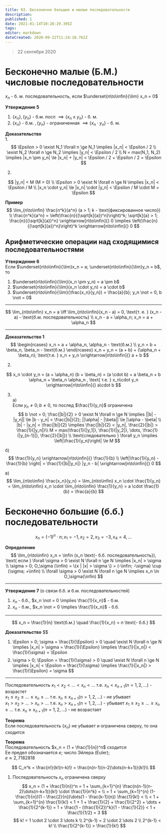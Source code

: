 ```yaml
---
title: 03. Бесконечно большие и малые последовательности
description: 
published: 1
date: 2021-01-14T10:28:29.395Z
tags: 
editor: markdown
dateCreated: 2020-09-22T11:24:10.762Z
---
```


> 22 сентября 2020
# Бесконечно малые (Б.М.) числовые последовательности
$x_n$ - б. м. последовательность, если $\underset{n\to\infin}{\lim} x_n = 0$

**Утверждение 5**
1. $\{x_n\}, \{y_n\}$ - б.м. посл $\implies \{x_n \pm y_n\}$ - б. м.
1. $\{x_n\}$ - б.м. $, \{y_n\}$ - ограниченная $\implies \{x_n \cdot y_n\}$ - б. м.

**Доказательство**\
1. 
$$
\Epsilon > 0 \exist N_1 \forall n \ge N_1 \implies |x_n| < \Epsilon / 2 \\
\exist N_2 \forall n \ge N_2 \implies |y_n| < \Epsilon / 2 \\
N = max(N_1, N_2) \implies |x_n \pm y_n| \le |x_n| + |y_n| < \Epsilon / 2 + \Epsilon / 2 = \Epsilon
$$

2. 
$$
|y_n| < M (M > 0) \\
\Epsilon > 0 \exist N \forall n \ge N \implies |x_n| < \Epsilon / M \\
|x_n \cdot y_n| \le |x_n| \cdot |y_n| < \Epsilon / M \cdot M = \Epsilon
$$

**Пример**
$$
\lim_{n\to\infin} \frac{n^k}{a^n} (a > 1; k - \text{фиксированное число}) \\
\frac{n^k}{a^n} = \left(\frac{n}{(\sqrt[k]{a})^n}\right)^k; 
\sqrt[k]{a} > 1; \frac{n}{(\sqrt[k]{a})^n} \xrightarrow[n\to\infin]{} 0 \implies 
\left(\frac{n}{(\sqrt[k]{a})^n}\right)^k \xrightarrow[n\to\infin]{} 0
$$

## Арифметические операции над сходящимися последовательностями
**Утверждение 6**\
Если $\underset{n\to\infin}{\lim}x_n = a; \underset{n\to\infin}{\lim}y_n = b$, то
1. $\underset{n\to\infin}{\lim}(x_n \pm y_n) = a \pm b$
2. $\underset{n\to\infin}{\lim}(x_n \cdot y_n) = a \cdot b$
3. $\underset{n\to\infin}{\lim}(\frac{x_n}{y_n}) = \frac{a}{b}; y_n \not = 0, b \not = 0$

---

$$
\lim_{n\to\infin} x_n = a \iff \lim_{n\to\infin}(x_n - a) = 0, \text{т. е. } (x_n - a) - 
\text{б.м. последовательность} \\
x_n - a = \alpha_n; x_n = a + \alpha_n
$$

---

**Доказательство 1**
$$
\begin{rcases}
x_n = a + \alpha_n, \alpha_n - \text{б.м.} \\
y_n = b + \beta_n, \beta_n - \text{б.м.}
\end{rcases}
x_n + y_n = (a + b) + (\alpha_n + \beta_n); \text{т.е. } x_n + y_n \xrightarrow[n\to\infin]{}
a + b
$$

2. 
$$
x_n \cdot y_n = (a + \alpha_n) (b + \beta_n) = (a \cdot b) + a \beta_n + b \alpha_n + \beta_n \alpha_n , \text{ т.е. }
x_n\cdot y_n \xrightarrow[n\to\infin]{} a\cdot b
$$

3. \
a)\
Если $y_n \not = 0; b \not = 0$, то послед $\frac{1}{y_n}$ ограничена
$$
b \not = 0; \frac{|b|}{2} > 0 \exist N \forall n \ge N \implies ||b| - |y_n|| \le |b - y_n| <
\frac{|b|}{2}; ||\alpha| - |\beta|| \le |\alpha - \beta| \\
|b| - |y_n| < \frac{|b|}{2} \implies \frac{|b|}{2} < |y_n|, \frac{2}{|b|} > \frac{1}{|y_n|}\\
M = max(\frac{1}{|y_1|}, \frac{1}{|y_2|}, \dots, \frac{1}{|y_{n-1}|}, \frac{2}{|b|}) \\
\text{следовательно } \forall y_n \implies \left|\frac{1}{y_n}\right| \le M
$$

б)
$$
\frac{1}{y_n} \xrightarrow[n\to\infin]{} \frac{1}{b} \\
\left|\frac{1}{y_n} - \frac{1}{b} \right| = \frac{1}{|b||y_n|} |y_n - b| 
\xrightarrow[n\to\infin]{} 0
$$

в)
$$
\lim_{n\to\infin} \frac{x_n}{y_n} = \lim_{n\to\infin} x_n \cdot \frac{1}{y_n} =
\lim_{n\to\infin} x_n \cdot \lim_{n\to\infin} \frac{1}{y_n} = a \cdot \frac{1}{b} = \frac{a}{b}
$$

# Бесконечно большие (б.б.) последовательности 
$$
x_n = (-1)^n \cdot n; x_1 = -1, x_2 = 2, x_3 = -3, x_4 = 4, \dots
$$

**Определение**
$$
\lim_{n\to\infin} x_n = \infin (x_n \text{- б.б. последовательность}), \text{ если }
\forall \sigma > 0 \exist N \forall n \ge N \implies |x_n| > \sigma \\
\sigma > 0; O_\sigma (\infin) = \{x | |x| > \sigma \} = (-\infin; -\sigma) \cup
(\sigma; +\infin) \\
\forall \sigma > 0 \exist N \forall n \ge N \implies x_n \in O_\sigma(\infin)
$$

---

**Утверждение 7** (о связи б.б. и б.м. последовательностей)
1. $x_n$ - б.б., $x_n \not = 0 \implies \frac{1}{x_n}$ - б.м.
1. $x_n$ - б.м., $x_n \not = 0 \implies \frac{1}{x_n}$ - б.б.

---

$$
x_n = \frac{1}{n} \text{б.м.} \quad \frac{1}{x_n} = n \text{- б.б.}
$$

**Доказательство**
$$
1. \Epsilon > 0; \sigma = \frac{1}{\Epsilon} > 0 \quad \exist N \forall n \ge N \implies
|x_n| > \sigma = \frac{1}{\Epsilon} \implies \frac{1}{|x_n|} < \frac{1}{\sigma} = \Epsilon
$$
$$
2. \sigma > 0; \Epsilon = \frac{1}{\sigma} > 0 \quad \exist N \forall n \ge N \implies 
|x_n| < \Epsilon = \frac{1}{\sigma} \implies \frac{1}{|x_n|} > \frac{1}{\Epsilon} = \sigma
$$

---

Последовательность 
$x_1 < x_2 < \dots < x_n < \dots$ т.е. $x_n < x_{n+1} (n=1,2, \dots)$ - возрастет\
$x_1 \le x_2 \le \dots \le x_n \le \dots$ т.е. $x_n \le x_{n+1} (n=1, 2, \dots)$ - не убывает\
$x_1 > x_2 > \dots > x_n > \dots$ т.е. $x_n > x_{n+1} (n=1,2, \dots)$ - убывает
$x_1 \ge x_2 \ge \dots \ge x_n \ge \dots$ т.е. $x_n \ge x_{n+1} (n=1,2, \dots)$ - не возрастает

**Теорема**\
Если последовательность $\{x_n\}$ не убывает и ограничена сверху, то она сходится

**Теорема**\
Последовательность $x_n = (1 + \frac{1}{n})^n$ сходится\
Ее предел обозначается $e$; число Эйлера (Euler);\
$e \approx 2,7182818$

$$
C_n^k = \frac{n!}{k!(n-k)!} = \frac{n(n-1)(n-2)\dots(n-k+1)}{k!}\\
$$

1. Последовательность $x_n$ ограничена сверху
$$
x_n = (1 + \frac{1}{n})^n = 1 + \sum_{k=1}^{n} \frac{n(n-1)(n-2)\dots(n-k+1)}{k!} \cdot
\frac{1}{n^k} = \\
= 1 + \sum_{k=1}^{n} (1-\frac{1}{n})(1 - \frac{2}{n})\dots(1 - \frac{k-1}{n}) \frac{1}{k!} < \\
< 1 + \sum_{k=1}^{n} \frac{1}{k!} < 1 + 1 + \frac{1}{2} + \frac{1}{2^2} + \dots + 
\frac{1}{2^{k-1}} = 1 + \frac{1 - (\frac{1}{2})^k}{1 - \frac{1}{2}} < 1 + \frac{1}{1/2} = 3
$$
$$
k! = 1 \cdot 2 \cdot 3 \dots k \\
2^{k-1} = 2 \cdot 2 \dots 2 \\
2^{k-1} < k! \\
\frac{1}{2^{k-1}} > \frac{1}{k!}
$$
